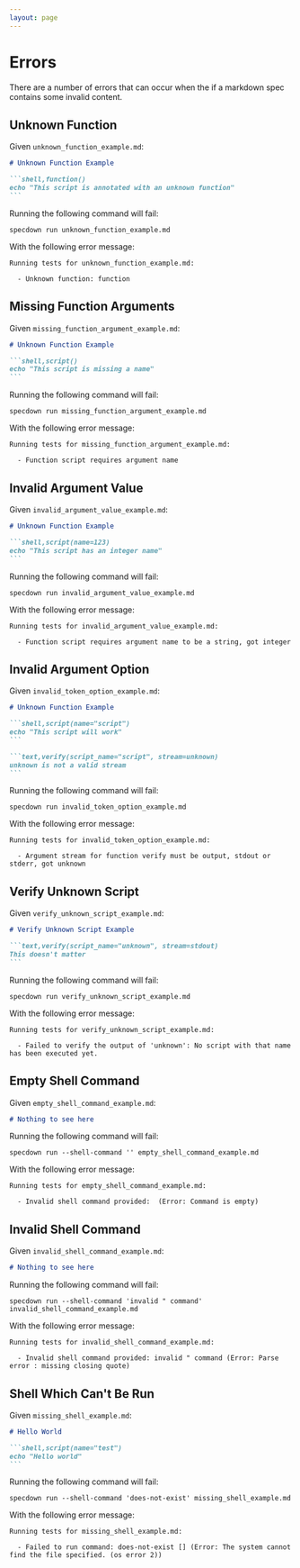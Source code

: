 ```yaml
---
layout: page
---
```

# Errors

There are a number of errors that can occur when the if a markdown spec contains some invalid content.

## Unknown Function

Given `unknown_function_example.md`:

```` markdown
# Unknown Function Example

```shell,function()
echo "This script is annotated with an unknown function"
```
````

Running the following command will fail:

``` shell
specdown run unknown_function_example.md
```

With the following error message:

``` text
Running tests for unknown_function_example.md:

  - Unknown function: function
```

## Missing Function Arguments

Given `missing_function_argument_example.md`:

```` markdown
# Unknown Function Example

```shell,script()
echo "This script is missing a name"
```
````

Running the following command will fail:

``` shell
specdown run missing_function_argument_example.md
```

With the following error message:

``` text
Running tests for missing_function_argument_example.md:

  - Function script requires argument name
```

## Invalid Argument Value

Given `invalid_argument_value_example.md`:

```` markdown
# Unknown Function Example

```shell,script(name=123)
echo "This script has an integer name"
```
````

Running the following command will fail:

``` shell
specdown run invalid_argument_value_example.md
```

With the following error message:

``` text
Running tests for invalid_argument_value_example.md:

  - Function script requires argument name to be a string, got integer
```

## Invalid Argument Option

Given `invalid_token_option_example.md`:

```` markdown
# Unknown Function Example

```shell,script(name="script")
echo "This script will work"
```

```text,verify(script_name="script", stream=unknown)
unknown is not a valid stream
```
````

Running the following command will fail:

``` shell
specdown run invalid_token_option_example.md
```

With the following error message:

``` text
Running tests for invalid_token_option_example.md:

  - Argument stream for function verify must be output, stdout or stderr, got unknown
```

## Verify Unknown Script

Given `verify_unknown_script_example.md`:

```` markdown
# Verify Unknown Script Example

```text,verify(script_name="unknown", stream=stdout)
This doesn't matter
```
````

Running the following command will fail:

``` shell
specdown run verify_unknown_script_example.md
```

With the following error message:

``` text
Running tests for verify_unknown_script_example.md:

  - Failed to verify the output of 'unknown': No script with that name has been executed yet.
```

## Empty Shell Command

Given `empty_shell_command_example.md`:

``` markdown
# Nothing to see here
```

Running the following command will fail:

``` shell
specdown run --shell-command '' empty_shell_command_example.md
```

With the following error message:

``` text
Running tests for empty_shell_command_example.md:

  - Invalid shell command provided:  (Error: Command is empty)
```

## Invalid Shell Command

Given `invalid_shell_command_example.md`:

``` markdown
# Nothing to see here
```

Running the following command will fail:

``` shell
specdown run --shell-command 'invalid " command' invalid_shell_command_example.md
```

With the following error message:

``` text
Running tests for invalid_shell_command_example.md:

  - Invalid shell command provided: invalid " command (Error: Parse error : missing closing quote)
```

## Shell Which Can't Be Run

Given `missing_shell_example.md`:

```` markdown
# Hello World

```shell,script(name="test")
echo "Hello world"
```
````

Running the following command will fail:

``` shell
specdown run --shell-command 'does-not-exist' missing_shell_example.md
```

With the following error message:

``` text
Running tests for missing_shell_example.md:

  - Failed to run command: does-not-exist [] (Error: The system cannot find the file specified. (os error 2))
```

